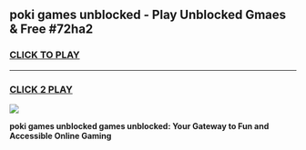 
## poki games unblocked - Play Unblocked Gmaes & Free #72ha2
<h3>
<a href="https://news.freeplayer.one?title=poki_games_unblocked&ref=03M">CLICK TO PLAY</a></h3>
<hr>

<h3>
<a href="https://news.freeplayer.one?title=poki_games_unblocked&ref=03M">CLICK 2 PLAY</a>
  
</h3>

<a href="https://news.freeplayer.one?title=poki_games_unblocked&ref=03M"><img src="https://clearcache.store/games.png"></a>


**poki games unblocked games unblocked: Your Gateway to Fun and Accessible Online Gaming**
